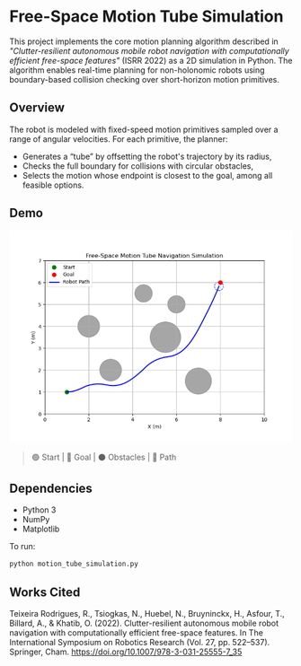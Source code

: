 # Free-Space Motion Tube Simulation

This project implements the core motion planning algorithm described in *"Clutter-resilient autonomous mobile robot navigation with computationally efficient free-space features"* (ISRR 2022) as a 2D simulation in Python. The algorithm enables real-time planning for non-holonomic robots using boundary-based collision checking over short-horizon motion primitives.

## Overview

The robot is modeled with fixed-speed motion primitives sampled over a range of angular velocities. For each primitive, the planner:
- Generates a “tube” by offsetting the robot's trajectory by its radius,
- Checks the full boundary for collisions with circular obstacles,
- Selects the motion whose endpoint is closest to the goal, among all feasible options.

## Demo

![Path Visualization](./images/simulation.png)

> 🟢 Start | 🔴 Goal | ⚫ Obstacles | 🔵 Path

## Dependencies

- Python 3
- NumPy
- Matplotlib

To run:

```bash
python motion_tube_simulation.py
```

## Works Cited
Teixeira Rodrigues, R., Tsiogkas, N., Huebel, N., Bruyninckx, H., Asfour, T., Billard, A., & Khatib, O. (2022). Clutter-resilient autonomous mobile robot navigation with computationally efficient free-space features. In The International Symposium on Robotics Research (Vol. 27, pp. 522–537). Springer, Cham. https://doi.org/10.1007/978-3-031-25555-7_35